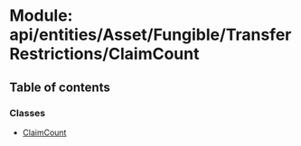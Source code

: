 # Module: api/entities/Asset/Fungible/TransferRestrictions/ClaimCount

## Table of contents

### Classes

- [ClaimCount](../wiki/api.entities.Asset.Fungible.TransferRestrictions.ClaimCount.ClaimCount)

